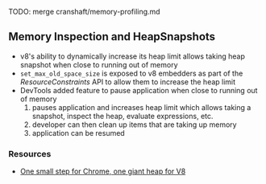 TODO: merge cranshaft/memory-profiling.md

## Memory Inspection and HeapSnapshots

- v8's ability to dynamically increase its heap limit allows taking heap snapshot when close to
  running out of memory
- `set_max_old_space_size` is exposed to v8 embedders as part of the _ResourceConstraints_ API
  to allow them to increase the heap limit
- DevTools added feature to pause application when close to running out of memory
  1. pauses application and increases heap limit which allows taking a snapshot, inspect the
  heap, evaluate expressions, etc.
  2. developer can then clean up items that are taking up memory
  3. application can be resumed

### Resources

- [One small step for Chrome, one giant heap for V8](https://v8project.blogspot.com/2017/02/one-small-step-for-chrome-one-giant.html)
